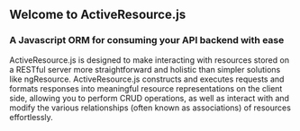 ## Welcome to ActiveResource.js

### A Javascript ORM for consuming your API backend with ease

ActiveResource.js is designed to make interacting with resources stored on a RESTful server more straightforward and holistic than simpler solutions like ngResource. ActiveResource.js constructs and executes requests and formats responses into meaningful resource representations on the client side, allowing you to perform CRUD operations, as well as interact with and modify the various relationships (often known as associations) of resources effortlessly.

